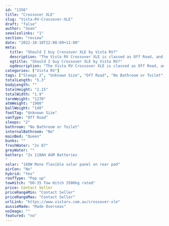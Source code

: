 ```yaml
---
id: "1356"
title: "Crossover XLE"
slug: "Vista-RV-Crossover-XLE"
draft: "false"
author: "Sean"
seealsolinks: "1"
section: "review"
date: "2022-10-10T22:00:09+11:00"
meta:
  title: "Should I buy Crossover XLE by Vista RV?"
  description: "The Vista RV Crossover XLE is classed as Off Road, and sleeps 2 people. It is Made Overseas and comes in at Unknown Size. It generally has No Bathroom or Toilet."
  ogtitle: "Should I buy Crossover XLE by Vista RV?"
  ogdescription: "The Vista RV Crossover XLE is classed as Off Road, and sleeps 2 people. It is Made Overseas and comes in at Unknown Size. It generally has No Bathroom or Toilet."
categories: ["Vista RV"]
tags: ["Sleeps 2", "Unknown Size", "Off Road", "No Bathroom or Toilet", "Pop up", "Price Unknown", "Made Overseas"]
totalLength: "5.3"
bodyLength: ""
totalHeight: "2.15"
totalWidth: "1.9"
tareWeight: "1270"
atmWeight: "1900"
ballWeight: "140"
footTag: "Unknown Size"
vanType: "Off Road"
sleeps: "2"
bathroom: "No Bathroom or Toilet"
internalBathroom: "No"
mainBed: "Queen"
bunks: ""
freshWater: "2x 87"
greyWater: ""
battery: "2x 110AH AGM Batteries
"
solar: "160W Mono flexible solar panel on rear pod"
airCon: "No"
hybrid: "Yes"
roofType: "Pop up"
towHitch: "DO-35 Tow Hitch 3500kg rated"
price: Contact Seller
priceRangeMin: "Contact Seller"
priceRangeMax: "Contact Seller"
urlLink: "https://www.vistarv.com.au/crossover-xle"
aussieMade: "Made Overseas"
noImage: ""
featured: "no"
---
```

